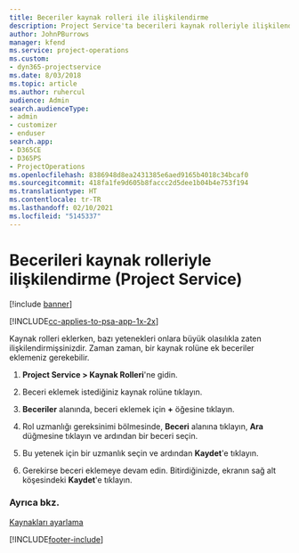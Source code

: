 ```yaml
---
title: Beceriler kaynak rolleri ile ilişkilendirme
description: Project Service'ta becerileri kaynak rolleriyle ilişkilendirme
author: JohnPBurrows
manager: kfend
ms.service: project-operations
ms.custom:
- dyn365-projectservice
ms.date: 8/03/2018
ms.topic: article
ms.author: ruhercul
audience: Admin
search.audienceType:
- admin
- customizer
- enduser
search.app:
- D365CE
- D365PS
- ProjectOperations
ms.openlocfilehash: 8386948d8ea2431385e6aed9165b4018c34bcaf0
ms.sourcegitcommit: 418fa1fe9d605b8faccc2d5dee1b04b4e753f194
ms.translationtype: HT
ms.contentlocale: tr-TR
ms.lasthandoff: 02/10/2021
ms.locfileid: "5145337"
---
```

# <a name="associate-skills-with-resource-roles-project-service"></a>Becerileri kaynak rolleriyle ilişkilendirme (Project Service)

[!include [banner](../includes/psa-now-project-operations.md)]

[!INCLUDE[cc-applies-to-psa-app-1x-2x](../includes/cc-applies-to-psa-app-1x-2x.md)]

Kaynak rolleri eklerken, bazı yetenekleri onlara büyük olasılıkla zaten ilişkilendirmişsinizdir. Zaman zaman, bir kaynak rolüne ek beceriler eklemeniz gerekebilir.  
  
1.  **Project Service > Kaynak Rolleri**'ne gidin.  
  
2.  Beceri eklemek istediğiniz kaynak rolüne tıklayın.  
  
3.  **Beceriler** alanında, beceri eklemek için **+** öğesine tıklayın.  
  
4.  Rol uzmanlığı gereksinimi bölmesinde, **Beceri** alanına tıklayın, **Ara** düğmesine tıklayın ve ardından bir beceri seçin.  
  
5.  Bu yetenek için bir uzmanlık seçin ve ardından **Kaydet**'e tıklayın.  
  
6.  Gerekirse beceri eklemeye devam edin. Bitirdiğinizde, ekranın sağ alt köşesindeki **Kaydet**'e tıklayın.  
  
### <a name="see-also"></a>Ayrıca bkz.  
 [Kaynakları ayarlama](../psa/set-up-resources.md)


[!INCLUDE[footer-include](../includes/footer-banner.md)]